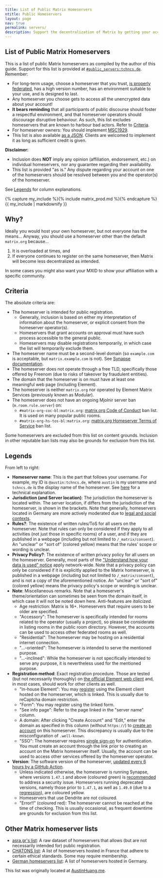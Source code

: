 ```yaml
---
title: List of Public Matrix Homeservers
ntitle: Public Homeservers
layout: page
nav: true
permalink: servers/
description: Support the decentralization of Matrix by getting your account on an alternative homeserver!
---
```


<script>
document.addEventListener('DOMContentLoaded', (event) => {
  Array.from(document.getElementsByTagName("tr")).forEach(r => {
    let c = r.children;
    let i = 2;
    while(i < 4) {
      switch (c[i].textContent) {
        case "No":
          c[i].classList.add("red");
          break;
        case "Yes":
        case "CoC and ToS":
          c[i].classList.add("green");
          break;
        default:
          c[i].classList.add("orange");
      }
      i++;
    }
    i = r.children.length - 1;
    if (c[i].textContent == "Error!!")
      c[i].classList.add("red");
    else if (c[i].textContent.indexOf("Dendrite") == -1)
      c[i].classList.add((parseFloat(c[i].textContent.substring(2)) >= 47.1 && c[i].textContent != "1.49.0") ? "green" : "orange");
  })
})
</script>

## List of Public Matrix Homeservers

This is a list of public Matrix homeservers as compiled by the author of this guide. Support for this list is provided at [`#public_servers:tchncs.de`](https://matrix.to/#/#public_servers:tchncs.de). Remember:

* For long-term usage, choose a homeserver that you trust, [is properly federated](https://federationtester.matrix.org/), has a high version number, has an environment suitable to your use, and is designed to last.
* Any homeserver you choose gets to access all the unencrypted data about your account!
* **It bears reminding** that all participants of public discourse should foster a respectful environment, and that homeserver operators should discourage disruptive behaviour. As such, this list excludes homeservers that are known to harbour bad actors. Refer to [Criteria](#criteria).
* For homeserver owners: You should implement [MSC1929](https://github.com/matrix-org/matrix-doc/blob/hs/proposal-admin-contact-1/proposals/1929-admin-contact.md).
* This list is also available [as a JSON](../servers.json). Clients are welcomed to implement it as long as sufficient credit is given.

**Disclaimer:**

* Inclusion does **NOT** imply any opinion (affiliation, endorsement, etc.) on individual homeservers, nor any guarantee regarding their availability.
* This list is provided "as is." Any dispute regarding your account on one of the homeservers should be resolved between you and the operator(s) of the homeserver.

See [Legends](#legends) for column explanations.

{% capture my_include %}{% include matrix_prod.md %}{% endcapture %}
{{ my_include | markdownify }}

## Why?

Ideally you would host your own homeserver, but not everyone has the means... Anyway, you should use a homeserver other than the default `matrix.org` because...

1. It is overloaded at times, and
2. If everyone continues to register on the same homeserver, then Matrix will become less decentralized as intended.

In some cases you might also want your MXID to show your affiliation with a specific community.

## Criteria

The absolute criteria are:

* The homeserver is intended for public registration.
  * Generally, inclusion is based on either my interpretation of information about the homeserver, or explicit consent from the homeserver operator(s).
  * Homeservers that grant accounts on approval must have such process accessible to the general public.
  * Homeservers may disable registrations temporarily, in which case the list will temporarily exclude them.
* The homeserver name must be a second-level domain (so `example.com` is acceptable, but `matrix.example.com` is not). See [Synapse documentation](https://matrix-org.github.io/synapse/latest/delegate.html).
* The homeserver does not operate through a free TLD, specifically those offered by Freenom (due to risks of takeover by fraudulent entities).
* The domain that the homeserver is on must have at least one meaningful web page (including Element).
* The homeserver is neither `matrix.org` nor operated by Element Matrix Services (previously known as Modular).
* The homeserver does not have an ongoing Mjolnir server ban (`m.room.rule.server`) on:
  * `#matrix-org-coc-bl:matrix.org`: [matrix.org Code of Conduct](https://matrix.org/legal/code-of-conduct/) ban list. It is used on many popular public rooms.
  * `#matrix-org-hs-tos-bl:matrix.org`: [matrix.org Homeserver Terms of Service](https://matrix.org/legal/terms-and-conditions/) ban list.

Some homeservers are excluded from this list on content grounds. Inclusion in other reputable ban lists may also be grounds for exclusion from this list.

## Legends

From left to right:

* **Homeserver name**: This is the part that follows your username. For example, my ID is `@austin:tchncs.de`, where `austin` is my username and `tchncs.de` is the display name of the homeserver. See [here](https://spec.matrix.org/v1.1/server-server-api/#resolving-server-names) for a technical explanation.
* **Jurisdiction (and Server location)**: The jurisdiction the homeserver is located within. The server location, if differs from the jurisdiction of the homeserver, is shown in the brackets. Note that generally, homeservers located in Germany are more actively moderated due to [legal and social contexts](https://en.wikipedia.org/wiki/Censorship_in_Germany#Re-unified_Germany_(1990%E2%80%93present)).
* **Rules?**: The existence of written rules/ToS for all users on the homeserver. Note that rules can only be considered if they apply to all activities (not just those in specific rooms) of a user, and if they are published in a webpage (including but not limited to `/_matrix/consent`). An "unclear" or "sort of" (colored yellow) means that the rules' scope or wording is unclear.
* **Privacy Policy?**: The existence of written privacy policy for all users on the homeserver. Generally, most parts of the ["Understand how your data is used" notice](https://matrix-client.matrix.org/_matrix/consent?v=1.0) apply network-wide. Note that a privacy policy can only be considered if it is explicitly applied to the Matrix homeserver, is published in a webpage (including but not limited to `/_matrix/consent`), and is not a copy of the aforementioned notice. An "unclear" or "sort of" (colored yellow) means the privacy policy's scope or wording is unclear.
* **Note**: Miscellaneous remarks. Note that a homeserver's theme/orientation can sometimes be seen from the domain itself, in which case it will not be noted down here. Anti-features are *italicized*.
  * Age restriction: Matrix is 16+. Homeservers that require users to be older are specified.
  * "Accessory": The homeserver is specifically intended for rooms related to the operator (usually a project), so please be considerate in listing rooms in the public room directory. However, the accounts can be used to access other federated rooms as well.
  * "Residential": The homeserver may be hosting on a residential internet connection.
  * "...-oriented": The homeserver is intended to serve the mentioned purpose.
  * "...-inclined": While the homeserver is not specifically intended to serve any purpose, it is nevertheless used for the mentioned purpose.
* **Registration method**: Exact registration procedure. Those are tested (but not necessarily thoroughly) on [the official Element web client](https://app.element.io) and, in most cases, should work for other clients as well.
  * "In-house Element": You may [register](../guide/#register-an-account) using the Element client hosted on the homeserver, which is linked. This is usually due to reCaptcha domain restriction.
  * "Form": You may register using the linked form.
  * "See info page": Refer to the page linked in the "server name" column.
  * A domain: After clicking "Create Account" and "Edit," enter the domain as specified in this column (without `https://`) to [create an account](../guide/#register-an-account) on this homeserver. This discrepancy is usually due to the misconfiguration of `.well-known`.
  * "SSO": The homeserver requires [single sign-on](https://en.wikipedia.org/wiki/Single_sign-on) for authentication. You must create an account through the link prior to creating an account on the Matrix homeserver itself. Usually, the account can be used to access other services offered by the homeserver operator.
* **Version**: The software version of the homeserver, [updated every 6 hours by a GitHub Action](https://github.com/austinhuang0131/joinmatrix/blob/main/.github/workflows/matrix_ver.yml#L4).
  * Unless indicated otherwise, the homeserver is running Synapse, where versions `1.47.1` and above (coloured green) is [recommended](https://matrix.org/blog/2021/11/23/synapse-1-47-1-released) to address a security issue. Homeservers running deprecated versions, namely those prior to `1.47.1`, as well as `1.49.0` (due to a [regression](https://github.com/matrix-org/synapse/pull/11583)), are coloured yellow.
  * Homeservers that use Dendrite are not coloured.
  * "Error!!" (coloured red): The homeserver cannot be reached at the time of checking. This is usually occasional, as frequent downtime are grounds for exclusion from this list.

## Other Matrix homeserver lists

* [asra.gr's list](https://wiki.asra.gr/en:public_servers): A raw dataset of homeservers that allows (but are not necessarily intended for) public registration.
* [CHATONS list](https://www.chatons.org/search/by-service?service_type_target_id=All&field_alternatives_aux_services_target_id=All&field_software_target_id=274&field_is_shared_value=All&title=): A list of homeservers hosted in France that adhere to certain ethical standards. Some may require membership.
* [German homeservers list](https://fediverse.blog/~/FossMessenger/matrix-server): A list of homeservers hosted in Germany.

This list was originally located at [AustinHuang.me](https://austinhuang.me/matrix-homeservers.html).
